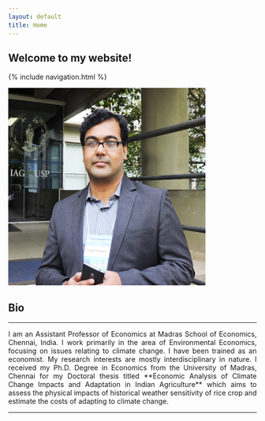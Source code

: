 ```yaml
---
layout: default
title: Home
---
```

## Welcome to my website!

{% include navigation.html %}

<img src="/images/AP_Brazil.jpg" width="400" height="400" />

## Bio
------------------------------------
<p style="text-align: justify">I am an Assistant Professor of Economics at Madras School of Economics, Chennai, India. I work primarily in the area of Environmental Economics, focusing on issues relating to climate change. I have been trained as an economist. My research interests are mostly interdisciplinary in nature. I received my Ph.D. Degree in Economics from the University of Madras, Chennai for my Doctoral thesis titled **Economic Analysis of Climate Change Impacts and Adaptation in Indian Agriculture** which aims to assess the physical impacts of historical weather sensitivity of rice crop and estimate the costs of adapting to climate change. </p>

------------------------------------
